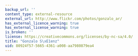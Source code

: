```yaml
---
backup_url: ''
content_type: external-resource
external_url: http://www.flickr.com/photos/gonzalo_ar/
has_external_licence_warning: true
has_external_license_warning: true
is_broken: ''
license: https://creativecommons.org/licenses/by-nc-sa/4.0/
title: "Gonzalo S\xE1enz"
uid: 80924f57-5665-4361-a008-aa7980879ea4
---
```

